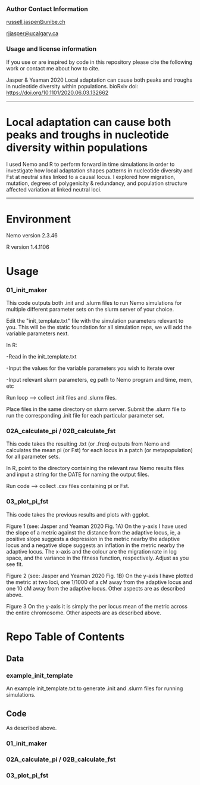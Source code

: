 

### Author Contact Information

russell.jasper@unibe.ch

rjjasper@ucalgary.ca

### Usage and license information

If you use or are inspired by code in this repository please cite the following work or contact me about how to cite. 

Jasper & Yeaman 2020 Local adaptation can cause both peaks and troughs in nucleotide diversity within populations. bioRxiv doi: https://doi.org/10.1101/2020.06.03.132662

---

# Local adaptation can cause both peaks and troughs in nucleotide diversity within populations

I used Nemo and R to perform forward in time simulations in order to investigate how local adaptation shapes patterns in nucleotide diversity and Fst at neutral sites linked to a causal locus. I explored how migration, mutation, degrees of polygenicity & redundancy, and population structure affected variation at linked neutral loci.

---

# Environment

Nemo version 2.3.46

R version 1.4.1106

# Usage

### 01_init_maker

This code outputs both .init and .slurm files to run Nemo simulations for multiple different parameter sets on the slurm server of your choice.

Edit the "init_template.txt" file with the simulation parameters relevant to you. This will be the static foundation for all simulation reps, we will add the variable parameters next. 

In R:

  -Read in the init_template.txt
  
  -Input the values for the variable parameters you wish to iterate over
  
  -Input relevant slurm parameters, eg path to Nemo program and time, mem, etc
  

Run loop --> collect .init files and .slurm files.

Place files in the same directory on slurm server. Submit the .slurm file to run the corresponding .init file for each particular parameter set.

### 02A_calculate_pi / 02B_calculate_fst

This code takes the resulting .txt (or .freq) outputs from Nemo and calculates the mean pi (or Fst) for each locus in a patch (or metapopulation) for all parameter sets.

In R, point to the directory containing the relevant raw Nemo results files and input a string for the DATE for naming the output files.

Run code --> collect .csv files containing pi or Fst.

### 03_plot_pi_fst

This code takes the previous results and plots with ggplot.

Figure 1 (see: Jasper and Yeaman 2020 Fig. 1A)
On the y-axis I have used the slope of a metric against the distance from the adaptive locus, ie, a positive slope suggests a depression in the metric nearby the adaptive locus and a negative slope suggests an inflation in the metric nearby the adaptive locus. The x-axis and the colour are the migration rate in log space, and the variance in the fitness function, respectively. Adjust as you see fit.

Figure 2 (see: Jasper and Yeaman 2020 Fig. 1B)
On the y-axis I have plotted the metric at two loci, one 1/1000 of a cM away from the adaptive locus and one 10 cM away from the adaptive locus. Other aspects are as described above.

Figure 3
On the y-axis it is simply the per locus mean of the metric across the entire chromosome. Other aspects are as described above.


# Repo Table of Contents

## Data

### example_init_template
An example init_template.txt to generate .init and .slurm files for running simulations.

## Code
As described above.

### 01_init_maker

### 02A_calculate_pi / 02B_calculate_fst

### 03_plot_pi_fst



